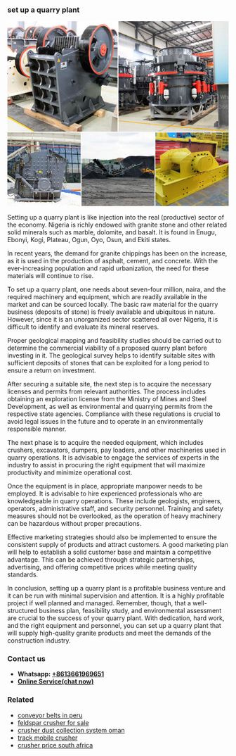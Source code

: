 <h3>set up a quarry plant</h3><img src='1708663622.jpg' alt=''><p>Setting up a quarry plant is like injection into the real (productive) sector of the economy. Nigeria is richly endowed with granite stone and other related solid minerals such as marble, dolomite, and basalt. It is found in Enugu, Ebonyi, Kogi, Plateau, Ogun, Oyo, Osun, and Ekiti states.</p><p>In recent years, the demand for granite chippings has been on the increase, as it is used in the production of asphalt, cement, and concrete. With the ever-increasing population and rapid urbanization, the need for these materials will continue to rise.</p><p>To set up a quarry plant, one needs about seven-four million, naira, and the required machinery and equipment, which are readily available in the market and can be sourced locally. The basic raw material for the quarry business (deposits of stone) is freely available and ubiquitous in nature. However, since it is an unorganized sector scattered all over Nigeria, it is difficult to identify and evaluate its mineral reserves.</p><p>Proper geological mapping and feasibility studies should be carried out to determine the commercial viability of a proposed quarry plant before investing in it. The geological survey helps to identify suitable sites with sufficient deposits of stones that can be exploited for a long period to ensure a return on investment.</p><p>After securing a suitable site, the next step is to acquire the necessary licenses and permits from relevant authorities. The process includes obtaining an exploration license from the Ministry of Mines and Steel Development, as well as environmental and quarrying permits from the respective state agencies. Compliance with these regulations is crucial to avoid legal issues in the future and to operate in an environmentally responsible manner.</p><p>The next phase is to acquire the needed equipment, which includes crushers, excavators, dumpers, pay loaders, and other machineries used in quarry operations. It is advisable to engage the services of experts in the industry to assist in procuring the right equipment that will maximize productivity and minimize operational cost.</p><p>Once the equipment is in place, appropriate manpower needs to be employed. It is advisable to hire experienced professionals who are knowledgeable in quarry operations. These include geologists, engineers, operators, administrative staff, and security personnel. Training and safety measures should not be overlooked, as the operation of heavy machinery can be hazardous without proper precautions.</p><p>Effective marketing strategies should also be implemented to ensure the consistent supply of products and attract customers. A good marketing plan will help to establish a solid customer base and maintain a competitive advantage. This can be achieved through strategic partnerships, advertising, and offering competitive prices while meeting quality standards.</p><p>In conclusion, setting up a quarry plant is a profitable business venture and it can be run with minimal supervision and attention. It is a highly profitable project if well planned and managed. Remember, though, that a well-structured business plan, feasibility study, and environmental assessment are crucial to the success of your quarry plant. With dedication, hard work, and the right equipment and personnel, you can set up a quarry plant that will supply high-quality granite products and meet the demands of the construction industry.</p><h3>Contact us</h3><ul><li><strong>Whatsapp:&nbsp;<a href="https://wa.me/8613661969651">+8613661969651</a></strong></li><li><a href="https://swt.shibang-china.com/?git&amp;zhl&amp;set up a quarry plant"><strong>Online Service(chat now)</strong></a></li></ul><h3>Related</h3><ul><li><a href='conveyor belts in peru.md'>conveyor belts in peru</a></li><li><a href='feldspar crusher for sale.md'>feldspar crusher for sale</a></li><li><a href='crusher dust collection system oman.md'>crusher dust collection system oman</a></li><li><a href='track mobile crusher.md'>track mobile crusher</a></li><li><a href='crusher price south africa.md'>crusher price south africa</a></li></ul>